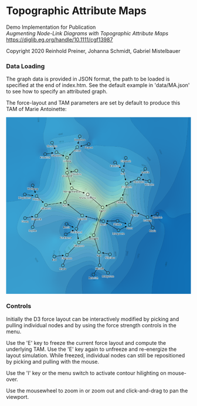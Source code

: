 # Topographic Attribute Maps

Demo Implementation for Publication  
*Augmenting Node-Link Diagrams with Topographic Attribute Maps*  
https://diglib.eg.org/handle/10.1111/cgf13987

Copyright 2020 Reinhold Preiner, Johanna Schmidt, Gabriel Mistelbauer


### Data Loading

The graph data is provided in JSON format, the path to be loaded is specified at the end of index.htm.
See the default example in 'data/MA.json' to see how to specify an attributed graph. 

The force-layout and TAM parameters are set by default to produce this TAM of Marie Antoinette:

<img align="center" src="/images/marie-antoinette.png" width="600">


### Controls

Initially the D3 force layout can be interactively modified by picking and pulling individual nodes 
and by using the force strength controls in the menu.

Use the 'E' key to freeze the current force layout and compute the underlying TAM. Use the 'E' key 
again to unfreeze and re-energize the layout simulation. While freezed, individual nodes can still 
be repositioned by picking and pulling with the mouse.

Use the 'I' key or the menu switch to activate contour hilighting on mouse-over.

Use the mousewheel to zoom in or zoom out and click-and-drag to pan the viewport.
